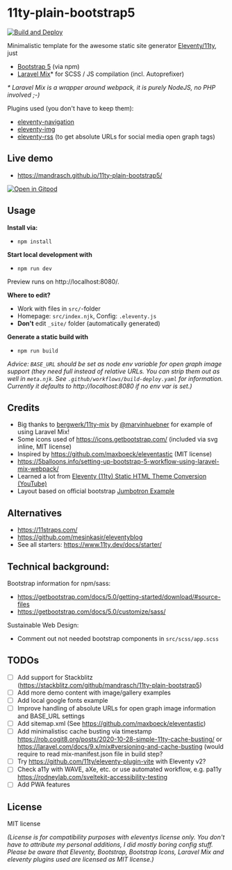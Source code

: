 # 11ty-plain-bootstrap5

[![Build and Deploy](https://github.com/mandrasch/11ty-plain-bootstrap5/actions/workflows/build-deploy.yaml/badge.svg)](https://github.com/mandrasch/11ty-plain-bootstrap5/actions/workflows/build-deploy.yaml)

Minimalistic template for the awesome static site generator [Eleventy/11ty](https://www.11ty.dev/), just 

- [Bootstrap 5](https://www.npmjs.com/package/bootstrap) (via npm)
- [Laravel Mix](https://www.npmjs.com/package/laravel-mix)* for SCSS / JS compilation (incl. Autoprefixer)

_* Laravel Mix is a wrapper around webpack, it is purely NodeJS, no PHP involved ;-)_

Plugins used (you don't have to keep them):

- [eleventy-navigation](https://www.11ty.dev/docs/plugins/navigation/)
- [eleventy-img](https://www.11ty.dev/docs/plugins/image/)
- [eleventy-rss](https://www.11ty.dev/docs/plugins/rss/) (to get absolute URLs for social media open graph tags)

## Live demo

- https://mandrasch.github.io/11ty-plain-bootstrap5/

[![Open in Gitpod](gitpod.svg)](https://gitpod.io/#https://github.com/mandrasch/11ty-plain-bootstrap5)

## Usage

**Install via:**

- `npm install`

**Start local development with**

- `npm run dev`

Preview runs on http://localhost:8080/.

**Where to edit?**

- Work with files in `src/`-folder
- Homepage: `src/index.njk`, Config: `.eleventy.js`
- **Don't** edit `_site/` folder (automatically generated)

**Generate a static build with**

- `npm run build`

_Advice: `BASE_URL` should be set as node env variable for open graph image support (they need full instead of relative URLs. You can strip them out as well in `meta.njk`. See `.github/workflows/build-deploy.yaml` for information. Currently it defaults to http://localhost:8080 if no env var is set.)_

## Credits

- Big thanks to [bergwerk/11ty-mix](https://github.com/bergwerk/11ty-mix) by [@marvinhuebner](https://github.com/marvinhuebner) for example of using Laravel Mix!
- Some icons used of https://icons.getbootstrap.com/ (included via svg inline, MIT license)
- Inspired by https://github.com/maxboeck/eleventastic (MIT license)
- https://5balloons.info/setting-up-bootstrap-5-workflow-using-laravel-mix-webpack/
- Learned a lot from [Eleventy (11ty) Static HTML Theme Conversion (YouTube)](https://www.youtube.com/watch?v=z-o1W9ijUhI&list=PLOSLUtJ_J3rrJ1R1qEf8CCEpV3GgbJGNr)
- Layout based on official bootstrap [Jumbotron Example](https://getbootstrap.com/docs/5.0/examples/)

## Alternatives

- https://11straps.com/
- https://github.com/mesinkasir/eleventyblog
- See all starters: https://www.11ty.dev/docs/starter/

## Technical background:

Bootstrap information for npm/sass:

- https://getbootstrap.com/docs/5.0/getting-started/download/#source-files
- https://getbootstrap.com/docs/5.0/customize/sass/

Sustainable Web Design:

- Comment out not needed bootstrap components in `src/scss/app.scss`

## TODOs

- [ ] Add support for Stackblitz (https://stackblitz.com/github/mandrasch/11ty-plain-bootstrap5)
- [ ] Add more demo content with image/gallery examples
- [ ] Add local google fonts example
- [ ] Improve handling of absolute URLs for open graph image information and BASE_URL settings
- [ ] Add sitemap.xml (See https://github.com/maxboeck/eleventastic)
- [ ] Add minimalistisc cache busting via timestamp https://rob.cogit8.org/posts/2020-10-28-simple-11ty-cache-busting/ or https://laravel.com/docs/9.x/mix#versioning-and-cache-busting (would require to read mix-manifest.json file in build step? 
- [ ] Try https://github.com/11ty/eleventy-plugin-vite with Eleventy v2?
- [ ] Check a11y with WAVE, aXe, etc. or use automated workflow, e.g. pa11y https://rodneylab.com/sveltekit-accessibility-testing
- [ ] Add PWA features

## License

MIT license

_(License is for compatibility purposes with eleventys license only. You don't have to attribute my personal additions, I did mostly boring config stuff. Please be aware that Eleventy, Bootstrap, Bootstrap Icons, Laravel Mix and eleventy plugins used are licensed as MIT license.)_
